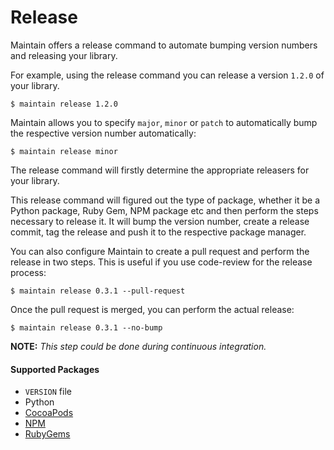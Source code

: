 # Release

Maintain offers a release command to automate bumping version numbers and
releasing your library.

For example, using the release command you can release a version `1.2.0` of
your library.

```shell
$ maintain release 1.2.0
```

Maintain allows you to specify `major`, `minor` or `patch` to
automatically bump the respective version number automatically:

```shell
$ maintain release minor
```

The release command will firstly determine the appropriate releasers for your
library.

This release command will figured out the type of package, whether it be a
Python package, Ruby Gem, NPM package etc and then perform the steps necessary
to release it. It will bump the version number, create a release commit, tag
the release and push it to the respective package manager.


You can also configure Maintain to create a pull request and perform the
release in two steps. This is useful if you use code-review for the release
process:

```shell
$ maintain release 0.3.1 --pull-request
```

Once the pull request is merged, you can perform the actual release:

```shell
$ maintain release 0.3.1 --no-bump
```

**NOTE:** *This step could be done during continuous integration.*

#### Supported Packages

- `VERSION` file
- Python
- [CocoaPods](https://cocoapods.org)
- [NPM](https://www.npmjs.com)
- [RubyGems](https://rubygems.org)
